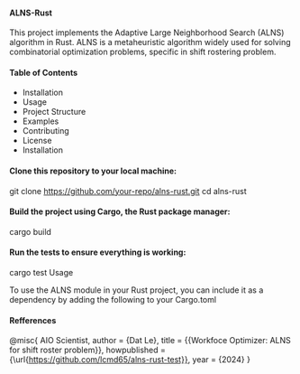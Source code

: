 #### ALNS-Rust

This project implements the Adaptive Large Neighborhood Search (ALNS) algorithm in Rust. ALNS is a metaheuristic algorithm widely used for solving combinatorial optimization problems, specific in shift rostering problem.

#### Table of Contents

- Installation
- Usage
- Project Structure
- Examples
- Contributing
- License
- Installation

#### Clone this repository to your local machine:

  git clone https://github.com/your-repo/alns-rust.git
  cd alns-rust
  
#### Build the project using Cargo, the Rust package manager:

  cargo build
  
#### Run the tests to ensure everything is working:

  cargo test
  Usage

To use the ALNS module in your Rust project, you can include it as a dependency by adding the following to your Cargo.toml

#### Refferences

 @misc{
    AIO Scientist,
    author =       {Dat Le},
    title =        {{Workfoce Optimizer: ALNS for shift roster problem}},
    howpublished = {\url{https://github.com/lcmd65/alns-rust-test}},
    year =         {2024}
 }
